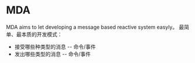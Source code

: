 # MDA
MDA aims to let developing a message based reactive system easyly。
最简单、最本质的开发模式：
- 接受哪些种类型的消息 -- 命令/事件
- 发出哪些类型的消息 -- 命令/事件

